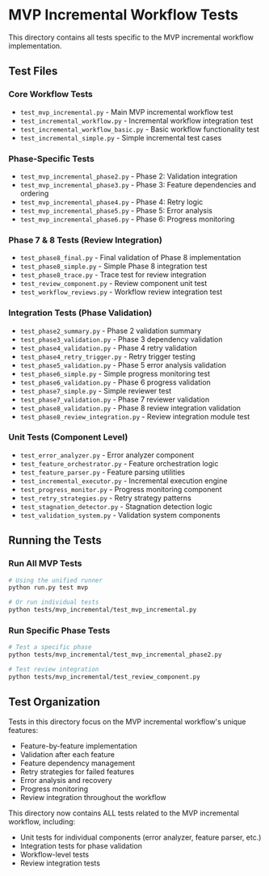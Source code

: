 # MVP Incremental Workflow Tests

This directory contains all tests specific to the MVP incremental workflow implementation.

## Test Files

### Core Workflow Tests
- `test_mvp_incremental.py` - Main MVP incremental workflow test
- `test_incremental_workflow.py` - Incremental workflow integration test
- `test_incremental_workflow_basic.py` - Basic workflow functionality test
- `test_incremental_simple.py` - Simple incremental test cases

### Phase-Specific Tests
- `test_mvp_incremental_phase2.py` - Phase 2: Validation integration
- `test_mvp_incremental_phase3.py` - Phase 3: Feature dependencies and ordering
- `test_mvp_incremental_phase4.py` - Phase 4: Retry logic
- `test_mvp_incremental_phase5.py` - Phase 5: Error analysis
- `test_mvp_incremental_phase6.py` - Phase 6: Progress monitoring

### Phase 7 & 8 Tests (Review Integration)
- `test_phase8_final.py` - Final validation of Phase 8 implementation
- `test_phase8_simple.py` - Simple Phase 8 integration test
- `test_phase8_trace.py` - Trace test for review integration
- `test_review_component.py` - Review component unit test
- `test_workflow_reviews.py` - Workflow review integration test

### Integration Tests (Phase Validation)
- `test_phase2_summary.py` - Phase 2 validation summary
- `test_phase3_validation.py` - Phase 3 dependency validation
- `test_phase4_validation.py` - Phase 4 retry validation
- `test_phase4_retry_trigger.py` - Retry trigger testing
- `test_phase5_validation.py` - Phase 5 error analysis validation
- `test_phase6_simple.py` - Simple progress monitoring test
- `test_phase6_validation.py` - Phase 6 progress validation
- `test_phase7_simple.py` - Simple reviewer test
- `test_phase7_validation.py` - Phase 7 reviewer validation
- `test_phase8_validation.py` - Phase 8 review integration validation
- `test_phase8_review_integration.py` - Review integration module test

### Unit Tests (Component Level)
- `test_error_analyzer.py` - Error analyzer component
- `test_feature_orchestrator.py` - Feature orchestration logic
- `test_feature_parser.py` - Feature parsing utilities
- `test_incremental_executor.py` - Incremental execution engine
- `test_progress_monitor.py` - Progress monitoring component
- `test_retry_strategies.py` - Retry strategy patterns
- `test_stagnation_detector.py` - Stagnation detection logic
- `test_validation_system.py` - Validation system components

## Running the Tests

### Run All MVP Tests
```bash
# Using the unified runner
python run.py test mvp

# Or run individual tests
python tests/mvp_incremental/test_mvp_incremental.py
```

### Run Specific Phase Tests
```bash
# Test a specific phase
python tests/mvp_incremental/test_mvp_incremental_phase2.py

# Test review integration
python tests/mvp_incremental/test_review_component.py
```

## Test Organization

Tests in this directory focus on the MVP incremental workflow's unique features:
- Feature-by-feature implementation
- Validation after each feature
- Feature dependency management
- Retry strategies for failed features
- Error analysis and recovery
- Progress monitoring
- Review integration throughout the workflow

This directory now contains ALL tests related to the MVP incremental workflow, including:
- Unit tests for individual components (error analyzer, feature parser, etc.)
- Integration tests for phase validation
- Workflow-level tests
- Review integration tests